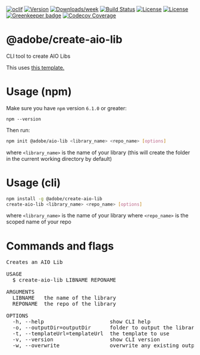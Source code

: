 <!--
Copyright 2019 Adobe. All rights reserved.
This file is licensed to you under the Apache License, Version 2.0 (the "License");
you may not use this file except in compliance with the License. You may obtain a copy
of the License at http://www.apache.org/licenses/LICENSE-2.0
Unless required by applicable law or agreed to in writing, software distributed under
the License is distributed on an "AS IS" BASIS, WITHOUT WARRANTIES OR REPRESENTATIONS
OF ANY KIND, either express or implied. See the License for the specific language
governing permissions and limitations under the License.
-->

[![oclif](https://img.shields.io/badge/cli-oclif-brightgreen.svg)](https://oclif.io)
[![Version](https://img.shields.io/npm/v/@adobe/create-aio-lib.svg)](https://npmjs.org/package/@adobe/create-aio-lib)
[![Downloads/week](https://img.shields.io/npm/dw/@adobe/create-aio-lib.svg)](https://npmjs.org/package/@adobe/create-aio-lib)
[![Build Status](https://travis-ci.com/adobe/create-aio-lib.svg?branch=master)](https://travis-ci.com/adobe/create-aio-lib)
[![License](https://img.shields.io/npm/l/@adobe/create-aio-lib.svg)](https://github.com/adobe/create-aio-lib/blob/master/package.json)
[![License](https://img.shields.io/badge/License-Apache%202.0-blue.svg)](https://opensource.org/licenses/Apache-2.0) [![Greenkeeper badge](https://badges.greenkeeper.io/adobe/create-aio-lib.svg)](https://greenkeeper.io/)
[![Codecov Coverage](https://img.shields.io/codecov/c/github/adobe/create-aio-lib/master.svg?style=flat-square)](https://codecov.io/gh/adobe/create-aio-lib/)

@adobe/create-aio-lib
=====================

CLI tool to create AIO Libs

This uses [this template.](https://github.com/adobe/aio-lib-template)

# Usage (npm)

Make sure you have `npm` version `6.1.0` or greater:

`npm --version`

Then run:
```bash
npm init @adobe/aio-lib <library_name> <repo_name> [options]
```
where `<library_name>` is the name of your library (this will create the folder in the current working directory by default)

# Usage (cli)

```bash
npm install -g @adobe/create-aio-lib
create-aio-lib <library_name> <repo_name> [options]
```
where `<library_name>` is the name of your library
where `<repo_name>` is the scoped name of your repo

# Commands and flags
<pre>
Creates an AIO Lib

USAGE
  $ create-aio-lib LIBNAME REPONAME

ARGUMENTS
  LIBNAME   the name of the library
  REPONAME  the repo of the library

OPTIONS
  -h, --help                     show CLI help
  -o, --outputDir=outputDir      folder to output the library in (defaults to the current working folder)
  -t, --templateUrl=templateUrl  the template to use
  -v, --version                  show CLI version
  -w, --overwrite                overwrite any existing output folder
  </pre>
